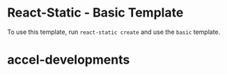# React-Static - Basic Template

To use this template, run `react-static create` and use the `basic` template.
# accel-developments
